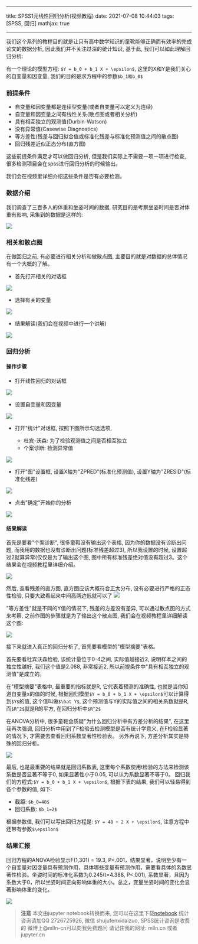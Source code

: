 
---

title: SPSS1元线性回归分析(视频教程)
date: 2021-07-08 10:44:03
tags: [SPSS, 回归]
mathjax: true

---



我们这个系列的教程目的就是让只有高中数学知识的童靴能够正确而有效率的完成论文的数据分析, 因此我们并不关注过深的统计知识, 基于此, 我们可以如此理解回归分析:

有一个理论的模型方程: `$Y = b_0 + b_1 X + \epsilon$`, 这里的X和Y是我们关心的自变量和因变量, 我们的目的是求方程中的参数`$b_1和b_0$`

### 前提条件


- 自变量和因变量都是连续型变量(或者自变量可以定义为连续)
- 自变量和因变量之间有线性关系(散点图或者相关分析)
- 具有相互独立的观测值(Durbin-Watson)
- 没有异常值(Casewise Diagnostics)
- 等方差性(残差与回归拟合值或标准化残差与标准化预测值之间的散点图)
- 回归残差近似正态分布(直方图)

这些前提条件满足才可以做回归分析, 但是我们实际上不需要一项一项进行检查, 很多检测项目会在spss进行回归分析的时候输出。

我们会在视频里详细介绍这些条件是否有必要检测。

### 数据介绍

我们调查了三百多人的体重和坐姿时间的数据, 研究目的是考察坐姿时间是否对体重有影响, 采集到的数据是这样的:

<img src="imgs/19-1.jpg">

### 相关和散点图

在做回归之前, 有必要进行相关分析和做散点图, 主要目的就是对数据的总体情况有一个大概的了解。

- 首先打开相关的对话框

<img src="imgs/19-1-spss.png">

- 选择有关的变量

<img src="imgs/19-2-spss.png">

- 结果解读(我们会在视频中进行一个讲解)

<img src="imgs/19-3-spss.png">

### 回归分析

#### 操作步骤

- 打开线性回归的对话框

<img src="imgs/19-4-spss.png">

- 设置自变量和因变量

<img src="imgs/19-5-spss.png">

- 打开"统计"对话框, 按照下图所示勾选选项,

    - 杜宾-沃森: 为了检验观测值之间是否相互独立
    - 个案诊断: 检测异常值

<img src="imgs/19-6-spss.png">

- 打开"图"设置框, 设置X轴为"ZPRED"(标准化预测值), 设置Y轴为"ZRESID"(标准化残差)

<img src="imgs/19-7-spss.png">

- 点击"确定"开始你的分析

<img src="imgs/19-8-spss.png">

#### 结果解读

首先是要看"个案诊断", 很多童鞋没有输出这个表格, 因为你的数据没有诊断出问题, 而我用的数据也没有诊断出问题(标准残差超过3), 
所以我设置的时候, 设置超过2就算异常(仅仅是为了输出这个图, 图中所有标准残差绝对值没有超过3。这个结果会在视频教程里详细介绍。

<img src="imgs/19-9-case.png">

然后, 查看残差的直方图, 直方图应该大概符合正太分布, 没有必要进行严格的正态性检验, 只要大致看起来中间高两边低就可以了
<img src="imgs/19-10-residual.png">

"等方差性"就是不同的Y值的情况下, 残差的方差没有差异, 可以通过散点图的方式来考察, 之前作图的步骤就是为了输出这个散点图, 我们会在视频教程里详细解读这个图:

<img src="imgs/19-9-scatter.png">

接下来就进入真正的回归分析了, 首先要看模型的"模型摘要"表格。

首先要看杜宾沃森检验, 该统计量位于0-4之间, 实际值越接近2, 说明样本之间的独立性越好, 我们这个值是2.088, 非常接近2, 所以前提条件中"具有相互独立的观测值"是成立的。

在"模型摘要"表格中, 最重要的指标就是R, 它代表着预测的准确性, 也就是当你知道自变量x的值的时候, 根据回归模型`$Y = b_0 + b_1 X + \epsilon$`可以计算得到`$Y$`的值, 这个值叫做`$\hat Y$`, 这个预测值与Y的实际值之间的相关系数就是R, 而`$R^2$`就是R的平方, 在回归分析中`$R^2$`

在ANOVA分析中, 很多童鞋会质疑"为什么回归分析中有方差分析的结果", 在这里我再次强调, 回归分析中用到了F检验去检测模型是否有统计学意义, 在F检验显著的情况下, 才需要去查看回归系数显著性检验表。 另外再说下, 方差分析其实是特殊的回归分析。

<img src="imgs/19-11-anova.png">

最后, 也是最重要的结果就是回归系数表, 这里每个系数使用t检验的方法来检测该系数是否显著不等于0, 如果显著性小于0.05, 可以认为系数显著不等于0。 回归我们的方程式:`$Y = b_0 + b_1 X + \epsilon$`, 根据下表的结果, 我们可以轻易得到各个参数的值, 如下:

- 截距: `$b_0=48$`
- 回归系数: `$b_1=2$`

根据参数值, 我们可以写出回归方程是: `$Y = 48 + 2 X + \epsilon$`, 注意方程中还带有参数`$\epsilon$`

### 结果汇报

回归方程的ANOVA检验显示F(1,301) = 19.3, P<.001，结果显著，说明至少有一个自变量对因变量具有预测作用，具体哪些变量有预测作用，需要看具体的系数显著性检验。坐姿时间的标准化系数为0.245(t=4.388, P<.001), 系数显著，且因为系数大于0，所以坐姿时间正向影响体重的大小。总之，变量坐姿时间的变化会显著影响体重的变化。

<img src="imgs/19-11-result.png">


> **注意**
> 本文由jupyter notebook转换而来, 您可以在这里下载[notebook](回归-1元线性回归分析.ipynb)
> 统计咨询请加QQ 2726725926, 微信 shujufenxidaizuo,  SPSS统计咨询是收费的
> 微博上@mlln-cn可以向我免费题问
> 请记住我的网址: mlln.cn 或者 jupyter.cn

